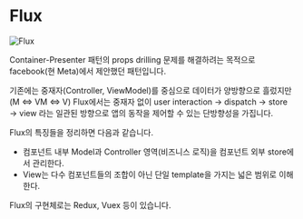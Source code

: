 # Flux

<Image src="/image/architecture/Flux.png" alt="Flux" />

Container-Presenter 패턴의 props drilling 문제를 해결하려는 목적으로 facebook(현 Meta)에서 제안했던 패턴입니다.

기존에는 중재자(Controller, ViewModel)를 중심으로 데이터가 양방향으로 흘렀지만(M <=> VM <=> V) Flux에서는 중재자 없이 user interaction → dispatch → store → view 라는 일관된 방향으로 앱의 동작을 제어할 수 있는 단방향성을 가집니다.

Flux의 특징들을 정리하면 다음과 같습니다.

- 컴포넌트 내부 Model과 Controller 영역(비즈니스 로직)을 컴포넌트 외부 store에서 관리한다.
- View는 다수 컴포넌트들의 조합이 아닌 단일 template을 가지는 넓은 범위로 이해한다.

Flux의 구현체로는 Redux, Vuex 등이 있습니다.
